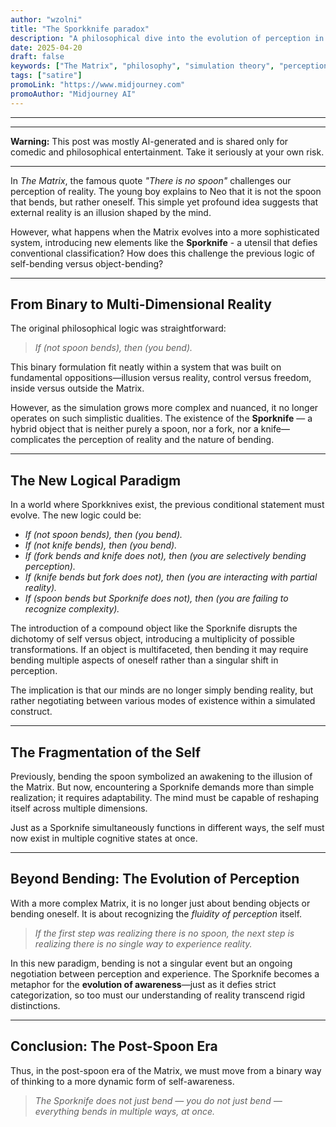 ```yaml
---
author: "wzolni"
title: "The Sporkknife paradox"
description: "A philosophical dive into the evolution of perception in a matrix where hybrid utensils like the Sporknife challenge binary thinking and reshape reality itself."
date: 2025-04-20
draft: false
keywords: ["The Matrix", "philosophy", "simulation theory", "perception", "postmodernism", "sporkknife", "reality", "hybrid objects", "existential humor"]
tags: ["satire"]
promoLink: "https://www.midjourney.com"
promoAuthor: "Midjourney AI"
---
```


------
------

**Warning:** This post was mostly AI-generated and is shared only for comedic and philosophical entertainment. Take it seriously at your own risk.

------

In *The Matrix*, the famous quote *"There is no spoon"* challenges our perception of reality. The young boy explains to Neo that it is not the spoon that bends, but rather oneself. This simple yet profound idea suggests that external reality is an illusion shaped by the mind.

However, what happens when the Matrix evolves into a more sophisticated system, introducing new elements like the **Sporknife** - a utensil that defies conventional classification? How does this challenge the previous logic of self-bending versus object-bending?

------

## From Binary to Multi-Dimensional Reality

The original philosophical logic was straightforward:

> *If (not spoon bends), then (you bend).*

This binary formulation fit neatly within a system that was built on fundamental oppositions—illusion versus reality, control versus freedom, inside versus outside the Matrix.

However, as the simulation grows more complex and nuanced, it no longer operates on such simplistic dualities. The existence of the **Sporknife** — a hybrid object that is neither purely a spoon, nor a fork, nor a knife—complicates the perception of reality and the nature of bending.

------

## The New Logical Paradigm

In a world where Sporkknives exist, the previous conditional statement must evolve. The new logic could be:

- *If (not spoon bends), then (you bend).*
- *If (not knife bends), then (you bend).*
- *If (fork bends and knife does not), then (you are selectively bending perception).*
- *If (knife bends but fork does not), then (you are interacting with partial reality).*
- *If (spoon bends but Sporknife does not), then (you are failing to recognize complexity).*

The introduction of a compound object like the Sporknife disrupts the dichotomy of self versus object, introducing a multiplicity of possible transformations. If an object is multifaceted, then bending it may require bending multiple aspects of oneself rather than a singular shift in perception.

The implication is that our minds are no longer simply bending reality, but rather negotiating between various modes of existence within a simulated construct.

------

## The Fragmentation of the Self

Previously, bending the spoon symbolized an awakening to the illusion of the Matrix. But now, encountering a Sporknife demands more than simple realization; it requires adaptability. The mind must be capable of reshaping itself across multiple dimensions.

Just as a Sporknife simultaneously functions in different ways, the self must now exist in multiple cognitive states at once.

------

## Beyond Bending: The Evolution of Perception

With a more complex Matrix, it is no longer just about bending objects or bending oneself. It is about recognizing the *fluidity of perception* itself.

> *If the first step was realizing there is no spoon, the next step is realizing there is no single way to experience reality.*

In this new paradigm, bending is not a singular event but an ongoing negotiation between perception and experience. The Sporknife becomes a metaphor for the **evolution of awareness**—just as it defies strict categorization, so too must our understanding of reality transcend rigid distinctions.

------

## Conclusion: The Post-Spoon Era

Thus, in the post-spoon era of the Matrix, we must move from a binary way of thinking to a more dynamic form of self-awareness.

> *The Sporknife does not just bend — you do not just bend — everything bends in multiple ways, at once.*
